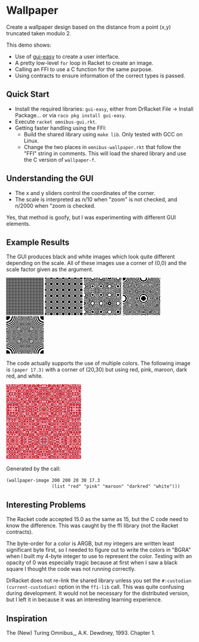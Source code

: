 # Wallpaper

Create a wallpaper design based on the distance from a point (x,y)
truncated taken modulo 2.

This demo shows:

* Use of [gui-easy](https://docs.racket-lang.org/gui-easy/index.html)
  to create a user interface.
* A pretty low-level `for` loop in Racket to create an image.
* Calling an FFI to use a C function for the same purpose.
* Using contracts to ensure information of the correct types is passed.

## Quick Start

* Install the required libraries: `gui-easy`, either from DrRacket
  File -> Install Package... or via `raco pkg install gui-easy`.
* Execute `racket omnibus-gui.rkt`.
* Getting faster handling using the FFI:
  * Build the shared library using `make lib`.  Only tested
  with GCC on Linux.
  * Change the two places in `omnibus-wallpaper.rkt` that follow the
    "FFI" string in comments. This will load the shared library and
    use the C version of `wallpaper-f`.

## Understanding the GUI

* The x and y sliders control the coordinates of the corner.
* The scale is interpreted as n/10 when "zoom" is not checked, and
  n/2000 when "zoom is checked.

Yes, that method is goofy, but I was experimenting with different GUI
elements.


## Example Results

The GUI produces black and white images which look quite different
depending on the scale. All of these images use a corner of (0,0) and
the scale factor given as the argument.

![(paper 0.50)](img/paper-50.png) ![(paper 0.25)](img/paper-25.png)
![(paper 0.21)](img/paper-21.png) ![(paper 0.135)](img/paper-13.5.png)
![(paper 0.10)](img/paper-10.png)

The code actually supports the use of multiple colors. The following
image is `(paper 17.3)` with a corner of (20,30) but using red, pink,
maroon, dark red, and white.

![(paper 17.3)](img/paper-4color.png)

Generated by the call:

    (wallpaper-image 200 200 20 30 17.3
                     (list "red" "pink" "maroon" "darkred" "white")))

## Interesting Problems

The Racket code accepted 15.0 as the same as 15, but the C code need
to know the difference. This was caught by the ffi library (not the
Racket contracts).

The byte-order for a color is ARGB, but my integers are written least
significant byte first, so I needed to figure out to write the colors
in "BGRA" when I built my 4-byte integer to use to represent the
color. Testing with an opacity of 0 was especially tragic because
at first when I saw a black square I thought the code was not running correctly.

DrRacket does not re-link the shared library unless you set the
`#:custodian (current-custodian)` option in the `ffi-lib` call. This
was quite confusing during development. It would not be necessary for
the distributed version, but I left it in because it was an
interesting learning experience.

## Inspiration

The (New) Turing Omnibus_, A.K. Dewdney, 1993. Chapter 1.
